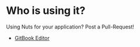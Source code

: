 # Who is using it?

Using Nuts for your application? Post a Pull-Request!

- [GitBook Editor](https://www.gitbook.com/editor)

